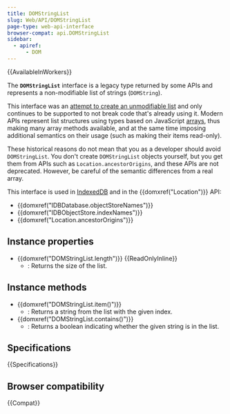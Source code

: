 ```yaml
---
title: DOMStringList
slug: Web/API/DOMStringList
page-type: web-api-interface
browser-compat: api.DOMStringList
sidebar:
  - apiref:
      - DOM
---
```


{{AvailableInWorkers}}

The **`DOMStringList`** interface is a legacy type returned by some APIs and represents a non-modifiable list of strings (`DOMString`).

This interface was an [attempt to create an unmodifiable list](https://stackoverflow.com/questions/74630989/why-use-domstringlist-rather-than-an-array/74641156#74641156) and only continues to be supported to not break code that's already using it. Modern APIs represent list structures using types based on JavaScript [arrays](/en-US/docs/Web/JavaScript/Reference/Global_Objects/Array), thus making many array methods available, and at the same time imposing additional semantics on their usage (such as making their items read-only).

These historical reasons do not mean that you as a developer should avoid `DOMStringList`. You don't create `DOMStringList` objects yourself, but you get them from APIs such as `Location.ancestorOrigins`, and these APIs are not deprecated. However, be careful of the semantic differences from a real array.

This interface is used in [IndexedDB](/en-US/docs/Web/API/IndexedDB_API) and in the {{domxref("Location")}} API:

- {{domxref("IDBDatabase.objectStoreNames")}}
- {{domxref("IDBObjectStore.indexNames")}}
- {{domxref("Location.ancestorOrigins")}}

## Instance properties

- {{domxref("DOMStringList.length")}} {{ReadOnlyInline}}
  - : Returns the size of the list.

## Instance methods

- {{domxref("DOMStringList.item()")}}
  - : Returns a string from the list with the given index.
- {{domxref("DOMStringList.contains()")}}
  - : Returns a boolean indicating whether the given string is in the list.

## Specifications

{{Specifications}}

## Browser compatibility

{{Compat}}
